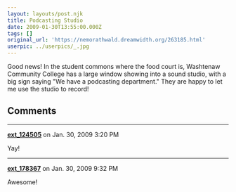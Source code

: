 ```yaml
---
layout: layouts/post.njk
title: Podcasting Studio
date: 2009-01-30T13:55:00.000Z
tags: []
original_url: 'https://nemorathwald.dreamwidth.org/263185.html'
userpic: ../userpics/_.jpg
---
```

Good news! In the student commons where the food court is, Washtenaw Community College has a large window showing into a sound studio, with a big sign saying "We have a podcasting department." They are happy to let me use the studio to record!

## Comments

---

**[ext_124505](https://www.dreamwidth.org/users/ext_124505)** on Jan. 30, 2009 3:20 PM

Yay!

---

**[ext_178367](https://www.dreamwidth.org/users/ext_178367)** on Jan. 30, 2009 9:32 PM

Awesome!
